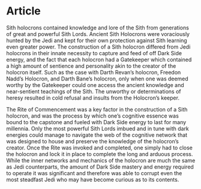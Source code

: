 # Article

Sith holocrons contained knowledge and lore of the Sith from generations of great and powerful Sith Lords.
Ancient Sith Holocrons were voraciously hunted by the Jedi and kept for their own protection against Sith learning even greater power.
The construction of a Sith holocron differed from Jedi holocrons in their innate necessity to capture and feed of off Dark Side energy, and the fact that each holocron had a Gatekeeper which contained a high amount of sentience and personality akin to the creator of the holocron itself.
Such as the case with Darth Revan’s holocron, Freedon Nadd’s Holocron, and Darth Bane’s holocron, only when one was deemed worthy by the Gatekeeper could one access the ancient knowledge and near-sentient teachings of the Sith.
The unworthy or determinations of heresy resulted in cold refusal and insults from the Holocron’s keeper.

The Rite of Commencement was a key factor in the construction of a Sith holocron, and was the process by which one’s cognitive essence was bound to the capstone and fueled with Dark Side energy to last for many millennia.
Only the most powerful Sith Lords imbued and in tune with dark energies could manage to navigate the web of the cognitive network that was designed to house and preserve the knowledge of the holocron’s creator.
Once the Rite was invoked and completed, one simply had to close the holocron and lock it in place to complete the long and arduous process.
While the inner networks and mechanics of the holocron are much the same as Jedi counterparts, the amount of Dark Side mastery and energy required to operate it was significant and therefore was able to corrupt even the most steadfast Jedi who may have become curious as to its contents.
